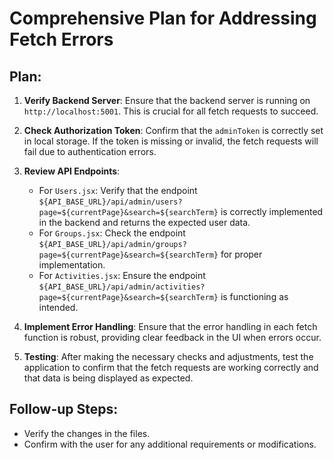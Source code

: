# Comprehensive Plan for Addressing Fetch Errors

## Plan:

1. **Verify Backend Server**: Ensure that the backend server is running on `http://localhost:5001`. This is crucial for all fetch requests to succeed.

2. **Check Authorization Token**: Confirm that the `adminToken` is correctly set in local storage. If the token is missing or invalid, the fetch requests will fail due to authentication errors.

3. **Review API Endpoints**:
   - For `Users.jsx`: Verify that the endpoint `${API_BASE_URL}/api/admin/users?page=${currentPage}&search=${searchTerm}` is correctly implemented in the backend and returns the expected user data.
   - For `Groups.jsx`: Check the endpoint `${API_BASE_URL}/api/admin/groups?page=${currentPage}&search=${searchTerm}` for proper implementation.
   - For `Activities.jsx`: Ensure the endpoint `${API_BASE_URL}/api/admin/activities?page=${currentPage}&search=${searchTerm}` is functioning as intended.

4. **Implement Error Handling**: Ensure that the error handling in each fetch function is robust, providing clear feedback in the UI when errors occur.

5. **Testing**: After making the necessary checks and adjustments, test the application to confirm that the fetch requests are working correctly and that data is being displayed as expected.

## Follow-up Steps:
- Verify the changes in the files.
- Confirm with the user for any additional requirements or modifications.
